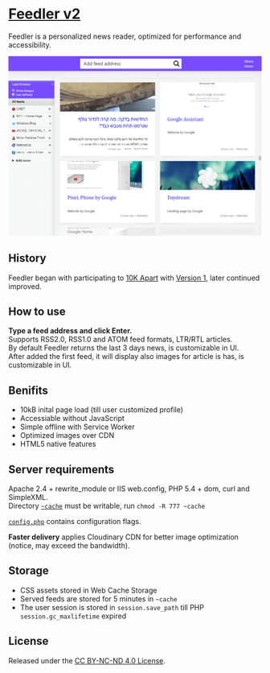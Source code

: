 # [Feedler v2](https://lab.laukstein.com/feedler)

Feedler is a personalized news reader, optimized for performance and accessibility.

![Feedler](feedler.png "Feedler with feeds")


## History

Feedler began with participating to [10K Apart](https://a-k-apart.com) with [Version 1](https://github.com/laukstein/feedler/releases/tag/v1.0), later continued improved.


## How to use

**Type a feed address and click Enter.**<br>
Supports RSS2.0, RSS1.0 and ATOM feed formats, LTR/RTL articles.<br>
By default Feedler returns the last 3 days news, is customizable in UI.<br>
After added the first feed, it will display also images for article is has, is customizable in UI.


## Benifits

* 10kB inital page load (till user customized profile)
* Accessiable without JavaScript
* Simple offline with Service Worker
* Optimized images over CDN
* HTML5 native features


## Server requirements

Apache 2.4 + rewrite_module or IIS web.config, PHP 5.4 + dom, curl and SimpleXML.<br>
Directory [`~cache`](~cache) must be writable, run `chmod -R 777 ~cache`

[`config.php`](config.php) contains configuration flags.

**Faster delivery** applies Cloudinary CDN for better image optimization (notice, may exceed the bandwidth).


## Storage

* CSS assets stored in Web Cache Storage
* Served feeds are stored for 5 minutes in `~cache`
* The user session is stored in `session.save_path` till PHP `session.gc_maxlifetime` expired


## License

Released under the [CC BY-NC-ND 4.0 License](LICENSE).
